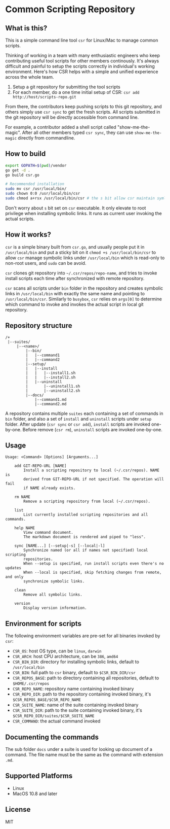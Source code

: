 # Common Scripting Repository

## What is this?

This is a simple command line tool `csr` for Linux/Mac to manage common scripts.

Thinking of working in a team with many enthusiastic engineers who keep contributing useful tool scripts for other members continously.
It's always difficult and painful to setup the scripts correctly in individual's working environment.
Here's how CSR helps with a simple and unified experience across the whole team.

1. Setup a git repository for submitting the tool scripts
2. For each member, do a one time initial setup of CSR: `csr add http://host/scripts-repo.git`

From there, the contributors keep pushing scripts to this git repository, and others simply use `csr sync` to get the fresh scripts.
All scripts submitted in the git repository will be directly accessible from command line.

For example, a contributor added a shell script called "show-me-the-magic".
After all other members typed `csr sync`, they can use `show-me-the-magic` directly from commandline.

## How to build

```bash
export GOPATH=$(pwd)/vendor
go get -d .
go build csr.go

# Recommended installation
sudo mv csr /usr/local/bin/
sudo chown 0:0 /usr/local/bin/csr
sudo chmod a+rsx /usr/local/bin/csr # the s bit allow csr maintain symlinks when invoked with a non-privileged user
```

Don't worry about `s` bit set on `csr` executable.
It only elevate to root privilege when installing symbolic links.
It runs as current user invoking the actual scripts.

## How it works?

`csr` is a simple binary built from `csr.go`,
and usually people put it in `/usr/local/bin`
and put a sticky bit on it `chmod +s /usr/local/bin/csr` to allow `csr` manage symbolic links
under `/usr/local/bin` which is read-only to non-root users, and `sudo` can be avoid.

`csr` clones git repository into `~/.csr/repos/repo-name`, and tries to invoke install scripts each time after synchronized with remote repository.

`csr` scans all scripts under `bin` folder in the repository and creates symbolic links in `/usr/local/bin` with exactly the same name and pointing to `/usr/local/bin/csr`.
Similarly to `busybox`, `csr` relies on `args[0]` to determine which command to invoke and invokes the actual script in local git repository.

## Repository structure

```
/+
 |--suites/
     |--<name>/
         |--bin/
         |   |--command1
         |   |--command2
         |--setup/
         |   |--install
         |   |   |--install1.sh
         |   |   |--install2.sh
         |   |--uninstall
         |       |--uninstall1.sh
         |       |--uninstall2.sh
         |--docs/
             |--command1.md
             |--command2.md
```

A repository contains multiple `suites` each containing a set of commands in `bin` folder, and also a set of `install` and `uninstall` scripts under `setup` folder.
After update (`csr sync` or `csr add`), `install` scripts are invoked one-by-one. Before remove (`csr rm`), `uninstall` scripts are invoked one-by-one.

## Usage

```
Usage: <Command> [Options] [Arguments...]

    add GIT-REPO-URL [NAME]
        Install a scripting repository to local (~/.csr/repos). NAME is
        derived from GIT-REPO-URL if not specified. The operation will fail
        if NAME already exists.

    rm NAME
        Remove a scripting repository from local (~/.csr/repos).

    list
        List currently installed scripting repositories and all commands.

    help NAME
        View command document.
        The markdown document is rendered and piped to "less".

    sync [NAME...] [--setup|-s] [--local|-l]
        Synchronize named (or all if names not specified) local scripting
        repositories.
        When --setup is specified, run install scripts even there's no updates
        When --local is specified, skip fetching changes from remote, and only
        synchronize symbolic links.

    clean
        Remove all symbolic links.

    version
        Display version information.
```

## Environment for scripts

The following environment variables are pre-set for all binaries invoked by `csr`:

- `CSR_OS`: host OS type, can be `linux`, `darwin`
- `CSR_ARCH`: host CPU architecture, can be `386`, `amd64`
- `CSR_BIN_DIR`: directory for installing symbolic links, default to `/usr/local/bin`
- `CSR_BIN`: full path to `csr` binary, default to `$CSR_BIN_DIR/csr`
- `CSR_REPOS_BASE`: path to directory containing all repositories, default to `$HOME/.csr/repos`
- `CSR_REPO_NAME`: repository name containing invoked binary
- `CSR_REPO_DIR`: path to the repository containing invoked binary, it's `$CSR_REPOS_BASE/$CSR_REPO_NAME`
- `CSR_SUITE_NAME`: name of the suite containing invoked binary
- `CSR_SUITE_DIR`: path to the suite containing invoked binary, it's `$CSR_REPO_DIR/suites/$CSR_SUITE_NAME`
- `CSR_COMMAND`: the actual command invoked

## Documenting the commands

The sub folder `docs` under a suite is used for looking up document of a command.
The file name must be the same as the command with extension `.md`.

## Supported Platforms

- Linux
- MacOS 10.8 and later

## License

MIT
